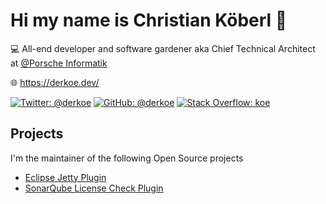 # Hi my name is Christian Köberl 👋

💻 All-end developer and software gardener aka Chief Technical Architect at [@Porsche Informatik](https://github.com/porscheinformatik/) 

🌐 https://derkoe.dev/

[![Twitter: @derkoe](https://img.shields.io/twitter/follow/derkoe?style=social)](https://twitter.com/derkoe)
[![GitHub: @derkoe](https://img.shields.io/github/followers/derkoe?label=follow&style=social)](https://github.com/derkoe)
[![Stack Overflow: koe](https://img.shields.io/stackexchange/stackoverflow/r/3248158?label=stackoverflow&logo=stackoverflow)](https://stackoverflow.com/users/3248158/koe)

## Projects

I'm the maintainer of the following Open Source projects

* [Eclipse Jetty Plugin](https://eclipse-jetty.github.io/)
* [SonarQube License Check Plugin](https://github.com/porscheinformatik/sonarqube-licensecheck) 
